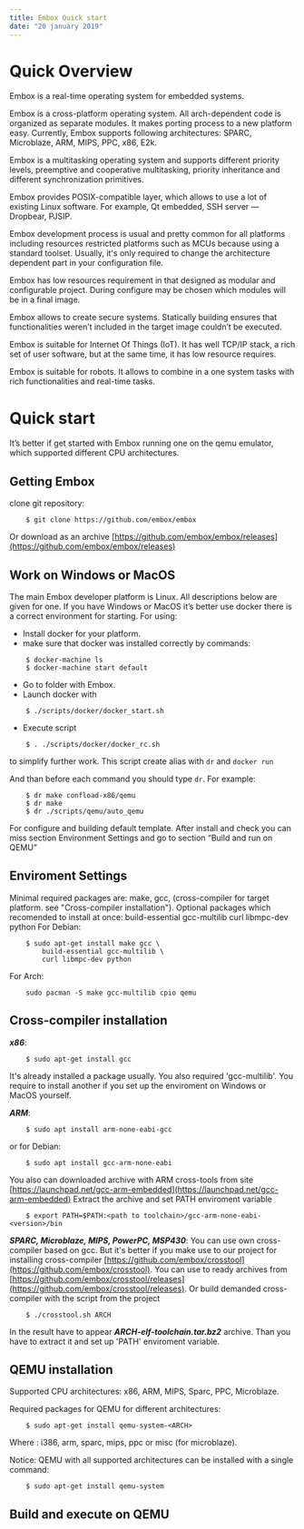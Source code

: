 ```yaml
---
title: Embox Quick start
date: "20 january 2019"
---
```


# Quick Overview
Embox is a real-time operating system for embedded systems.

Embox is a cross-platform operating system. All arch-dependent code is organized as separate modules. It makes porting process to a new platform easy. Currently, Embox supports following architectures: SPARC, Microblaze, ARM, MIPS, PPC, x86, E2k.

Embox is a multitasking operating system and supports different priority levels, preemptive and cooperative multitasking, priority inheritance and different synchronization primitives.

Embox provides POSIX-compatible layer, which allows to use a lot of existing Linux software. For example, Qt embedded, SSH server — Dropbear, PJSIP.

Embox development process is usual and pretty common for all platforms including resources restricted platforms such as MCUs because using a standard toolset. Usually, it's only required to change the architecture dependent part in your configuration file.

Embox has low resources requirement in that designed as modular and configurable project. During configure may be chosen which modules will be in a final image.

Embox allows to create secure systems. Statically building ensures that functionalities weren’t included in the target image couldn’t be executed.

Embox is suitable for Internet Of Things (IoT). It has well TCP/IP stack, a rich set of user software, but at the same time, it has low resource requires.

Embox is suitable for robots. It allows to combine in a one system tasks with rich functionalities and real-time tasks.

# Quick start
It’s better if get started with Embox running one on the qemu emulator, which supported different CPU architectures.

## Getting Embox
clone git repository:
```
    $ git clone https://github.com/embox/embox
```
Or download as an archive [https://github.com/embox/embox/releases](https://github.com/embox/embox/releases)

## Work on Windows or MacOS
The main Embox developer platform is Linux. All descriptions below are given for one. If you have Windows or MacOS it’s better use docker there is a correct environment for starting.
For using:

 * Install docker for your platform.
 * make sure that docker was installed correctly by commands:
```
    $ docker-machine ls
    $ docker-machine start default
```
 * Go to folder with Embox.
 * Launch docker with
```
    $ ./scripts/docker/docker_start.sh
```
 * Execute script
```
    $ . ./scripts/docker/docker_rc.sh
```
to simplify further work. This script create alias with `dr` and `docker run`

And than before each command you should type `dr`. For example:
```
    $ dr make confload-x86/qemu
    $ dr make
    $ dr ./scripts/qemu/auto_qemu
```
For configure and building default template.
After install and check you can miss section Environment Settings and go to section “Build and run on QEMU”

## Enviroment Settings
Minimal required packages are: make, gcc, (cross-compiler for target platform. see "Cross-compiler installation").
Optional packages which recomended to install at once: build-essential gcc-multilib curl libmpc-dev python
For Debian:
```
    $ sudo apt-get install make gcc \
        build-essential gcc-multilib \
        curl libmpc-dev python
```
For Arch:
```
    sudo pacman -S make gcc-multilib cpio qemu
```

## Cross-compiler installation

***x86***:
```
    $ sudo apt-get install gcc
```
It's already installed a package usually. You also required 'gcc-multilib'. You require to install another if you set up the enviroment on Windows or MacOS yourself.

***ARM***:
```
    $ sudo apt install arm-none-eabi-gcc
```
or for Debian:
```
    $ sudo apt install gcc-arm-none-eabi
```
You also can downloaded archive with ARM cross-tools from site [https://launchpad.net/gcc-arm-embedded](https://launchpad.net/gcc-arm-embedded)
Extract the archive and set PATH enviroment variable 
```
    $ export PATH=$PATH:<path to toolchain>/gcc-arm-none-eabi-<version>/bin
```

***SPARC, Microblaze, MIPS, PowerPC, MSP430***:
You can use own cross-compiler based on gcc. But it's better if you make use to our project for installing cross-compiler [https://github.com/embox/crosstool](https://github.com/embox/crosstool). You can use to ready archives from [https://github.com/embox/crosstool/releases](https://github.com/embox/crosstool/releases). Or build demanded cross-compiler with the script from the project
```
    $ ./crosstool.sh ARCH
```
In the result have to appear ***ARCH-elf-toolchain.tar.bz2*** archive. Than you have to extract it and set up 'PATH' enviroment variable.

## QEMU installation
Supported CPU architectures: x86, ARM, MIPS, Sparc, PPC, Microblaze.

Required packages for QEMU for different architectures:
```
    $ sudo apt-get install qemu-system-<ARCH>
```
Where <ARCH>: i386, arm, sparc, mips, ppc or misc (for microblaze).

Notice: QEMU with all supported architectures can be installed with a single command:
```
    $ sudo apt-get install qemu-system
```

## Build and execute on QEMU


